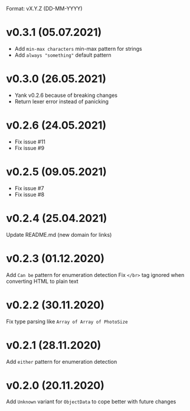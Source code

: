 Format: vX.Y.Z (DD-MM-YYYY)

# v0.3.1 (05.07.2021)
* Add `min-max characters` min-max pattern for strings
* Add `always "something"` default pattern

# v0.3.0 (26.05.2021)
* Yank v0.2.6 because of breaking changes
* Return lexer error instead of panicking

# v0.2.6 (24.05.2021)
* Fix issue #11
* Fix issue #9

# v0.2.5 (09.05.2021)
* Fix issue #7
* Fix issue #8

# v0.2.4 (25.04.2021)
Update README.md (new domain for links)

# v0.2.3 (01.12.2020)
Add `Can be` pattern for enumeration detection
Fix `</br>` tag ignored when converting HTML to plain text

# v0.2.2 (30.11.2020)
Fix type parsing like `Array of Array of PhotoSize`

# v0.2.1 (28.11.2020)
Add `either` pattern for enumeration detection

# v0.2.0 (20.11.2020)
Add `Unknown` variant for `ObjectData` to cope better with future changes
